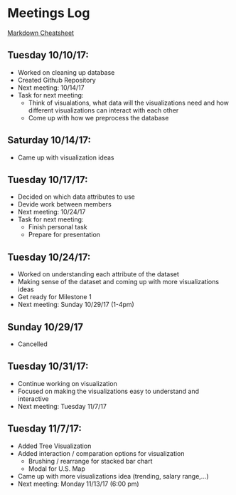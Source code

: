 # Meetings Log
[Markdown Cheatsheet](https://guides.github.com/pdfs/markdown-cheatsheet-online.pdf)

## Tuesday 10/10/17:
* Worked on cleaning up database
* Created Github Repository
* Next meeting: 10/14/17
* Task for next meeting:
  * Think of visualations, what data will the visualizations need and how different visualizations can interact with each other
  * Come up with how we preprocess the database
  
## Saturday 10/14/17:
* Came up with visualization ideas

## Tuesday 10/17/17:
* Decided on which data attributes to use
* Devide work between members
* Next meeting: 10/24/17
* Task for next meeting:
  * Finish personal task
  * Prepare for presentation
  
## Tuesday 10/24/17:
* Worked on understanding each attribute of the dataset
* Making sense of the dataset and coming up with more visualizations ideas
* Get ready for Milestone 1
* Next meeting: Sunday 10/29/17 (1-4pm)

## Sunday 10/29/17
* Cancelled

## Tuesday 10/31/17:
* Continue working on visualization
* Focused on making the visualizations easy to understand and interactive
* Next meeting: Tuesday 11/7/17

## Tuesday 11/7/17:
* Added Tree Visualization
* Added interaction / comparation options for visualization
  * Brushing / rearrange for stacked bar chart
  * Modal for U.S. Map
* Came up with more visualizations idea (trending, salary range,...)
* Next meeting: Monday 11/13/17 (6:00 pm)
